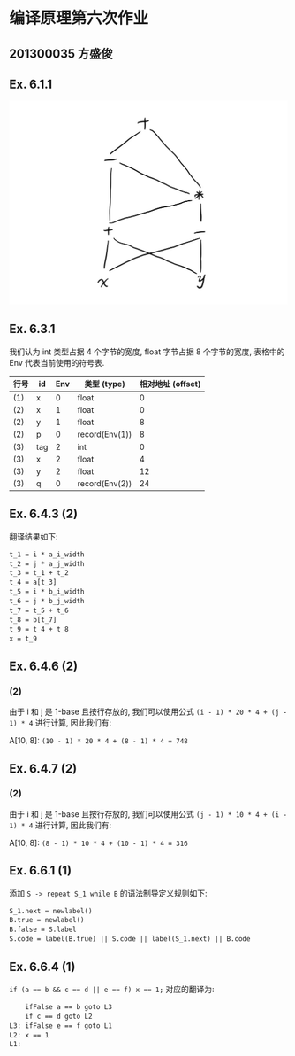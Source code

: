 # 编译原理第六次作业

## 201300035 方盛俊

## Ex. 6.1.1

![](images/2022-12-07-18-48-56.png)

## Ex. 6.3.1

我们认为 int 类型占据 4 个字节的宽度, float 字节占据 8 个字节的宽度, 表格中的 Env 代表当前使用的符号表.

| 行号 | id  | Env | 类型 (type)    | 相对地址 (offset) |
| ---- | --- | --- | -------------- | ----------------- |
| (1)  | x   | 0   | float          | 0                 |
| (2)  | x   | 1   | float          | 0                 |
| (2)  | y   | 1   | float          | 8                 |
| (2)  | p   | 0   | record(Env(1)) | 8                 |
| (3)  | tag | 2   | int            | 0                 |
| (3)  | x   | 2   | float          | 4                 |
| (3)  | y   | 2   | float          | 12                |
| (3)  | q   | 0   | record(Env(2)) | 24                |


## Ex. 6.4.3 (2)

翻译结果如下:

```txt
t_1 = i * a_i_width
t_2 = j * a_j_width
t_3 = t_1 + t_2
t_4 = a[t_3]
t_5 = i * b_i_width
t_6 = j * b_j_width
t_7 = t_5 + t_6
t_8 = b[t_7]
t_9 = t_4 + t_8
x = t_9
```


## Ex. 6.4.6 (2)

### (2)

由于 i 和 j 是 1-base 且按行存放的, 我们可以使用公式 `(i - 1) * 20 * 4 + (j - 1) * 4` 进行计算, 因此我们有:

A[10, 8]: `(10 - 1) * 20 * 4 + (8 - 1) * 4 = 748`



## Ex. 6.4.7 (2)

### (2)

由于 i 和 j 是 1-base 且按行存放的, 我们可以使用公式 `(j - 1) * 10 * 4 + (i - 1) * 4` 进行计算, 因此我们有:

A[10, 8]: `(8 - 1) * 10 * 4 + (10 - 1) * 4 = 316`



## Ex. 6.6.1 (1)

添加 `S -> repeat S_1 while B` 的语法制导定义规则如下:

```txt
S_1.next = newlabel()
B.true = newlabel()
B.false = S.label
S.code = label(B.true) || S.code || label(S_1.next) || B.code
```


## Ex. 6.6.4 (1)

`if (a == b && c == d || e == f) x == 1;` 对应的翻译为:

```txt
    ifFalse a == b goto L3
    if c == d goto L2
L3: ifFalse e == f goto L1
L2: x == 1
L1:
```

